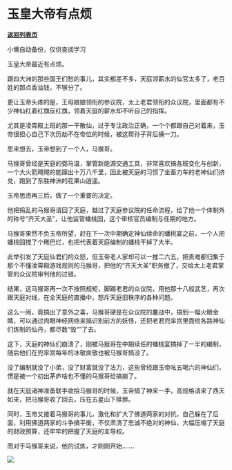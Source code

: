 # 玉皇大帝有点烦

[**返回列表页**](/gzh/政事堂2019)

小懒自动备份，仅供查阅学习

玉皇大帝最近有点烦。

跟四大洲的那些国王们愁的事儿，其实都差不多，天庭领薪水的仙官太多了，老百姓的那点香油钱，不够分了。

更让玉帝头疼的是，王母娘娘领衔的参议院，太上老君领衔的众议院，里面都有不少神仙扛着红旗反红旗，领着天庭的薪水却不听自己的指挥。

尤其是凌霄殿上班的那一干散仙，过于专注政治正确，一个个都跟自己对着来，玉帝很担心自己下次历劫不在帝位的时候，被这帮孙子背后捅一刀。

思来想去，玉帝想到了一个人，马猴哥。

马猴哥曾经是天庭的弼马温，掌管新能源交通工具，非常喜欢搞各班变化与创新，一个大火箭飕飕的能蹿出十万八千里，因此被天庭的习惯了坐畜力车的老神仙们挤兑，跑到了东胜神洲的花果山逍遥。

玉帝思虑再三后，做了一个重要的决定。

他把捣乱的马猴哥请回了天庭，越过了天庭参议院的任命流程，给了他一个体制外的称号“齐天大圣”，让他监管蟠桃园，这个审核官员编制与任期的地方。

马猴哥果然不负玉帝所望，赶在下一次中期确定神仙续命的蟠桃宴之前，一个人把蟠桃园搅了个稀巴烂，也把代表着天庭编制的蟠桃干掉了大半。

此举引发了天庭仙君们的众怒，但玉帝老人家却可以一推二六五，把责难都归集于那个不懂凌霄殿游戏规则的马猴哥，把他的“齐天大圣”职务撤了，交给太上老君掌管的众议院审判他的过错。

结果，这马猴哥再一次不按照规矩，脚踢老君的众议院，用他那十八般武艺，再次跟天庭对线，在全天庭的直播中，怒斥天庭旧秩序的各种问题。

这么一闹，竟搞出了意外之喜，马猴哥硬是在众议院的鏖战中，搞到一幅火眼金睛，可以通过肉眼神经网络来搞识别前方的妖怪，还把老君兜率宫里面给各路神仙们炼制的仙丹，都尽数“毁“”了去。

这下，天庭的神仙们崩溃了，刚被马猴哥在中期续任的蟠桃宴搞掉了一半的编制，随后他们在兜率宫每年的冰敬炭敬也被马猴哥搞没了。

没了编制就没了小弟，没了财富就没了法力，这些曾经跟玉帝吆五喝六的神仙们，愣是被一个初出茅庐啥也不懂的马猴哥给搞崩了。

就在天庭诸神准备联手收拾马猴哥的时候，玉帝搞了神来一手，高规格请来了西天如来，把马猴哥收了回去，压在五星山下赎罪。

同时，玉帝又接着马猴哥的事儿，激化和扩大了佛道两家的对抗，自己躲在了后面，利用佛道两家的斗争搞平衡，不仅肃清了忠诚不绝对的神仙，大幅压缩了天庭的财政预算，还牢牢的把握了天庭的主导权。

而对于马猴哥来说，他的试炼，才刚刚开始.......

![](https://mmbiz.qpic.cn/mmbiz_jpg/rxhS23yu8cMgpVTuNLxKxwHLXes6H64yF6PqYQEzDDAgURsVAL3A5RsicVcLrF1cly2ncL4ew1pAfiavPVia2geVw/640?wx_fmt=jpeg&from;=appmsg)

  

